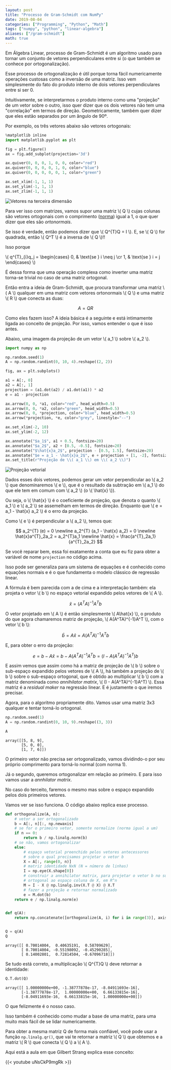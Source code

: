 ```yaml
---
layout: post
title: "Processo de Gram-Schmidt com NumPy"
date: 2019-08-04
categories: ["Programming", "Python", "Math"]
tags: ["numpy", "python", "linear-algebra"]
aliases: ["/gram-schmidt"]
math: true
---
```


Em Álgebra Linear, processo de Gram-Schmidt é um algoritmo usado para tornar um
conjunto de vetores perpendiculares entre si (o que também se conhece por
ortogonalização).

Esse processo de ortogonalização é útil porque torna fácil numericamente
operações custosas como a inversão de uma matriz. Isso vem simplesmente do fato
do produto interno de dois vetores perpendiculares entre si ser 0.

Intuitivamente, se interpretarmos o produto interno como uma
"projeção" de um vetor sobre o outro, isso quer dizer que os dois
vetores não tem uma "correlação" em termos de direção. Geometricamente,
também quer dizer que eles estão separados por um ângulo de 90º.

Por exemplo, os três vetores abaixo são vetores ortogonais:

``` python
%matplotlib inline
import matplotlib.pyplot as plt

fig = plt.figure()
ax = fig.add_subplot(projection='3d')

ax.quiver(0, 0, 0, 1, 0, 0, color="red")
ax.quiver(0, 0, 0, 0, 1, 0, color="blue")
ax.quiver(0, 0, 0, 0, 0, 1, color="green")

ax.set_xlim(-1, 1, 1)
ax.set_ylim(-1, 1, 1)
ax.set_zlim(-1, 1, 1)
```

![Vetores na terceira dimensão](./vetores.png)

Para ver isso com matrizes, vamos supor uma matriz \\( Q \\) cujas colunas são
vetores ortogonais com o comprimento
([norma](https://en.wikipedia.org/wiki/Norm_(mathematics))) igual a 1, o que
quer dizer que eles são *ortonormais*.

Se isso é verdade, então podemos dizer que \\( Q^{T}Q = I \\). E, se \\( Q \\) for
quadrada, então \\( Q^T \\) é a inversa de \\( Q \\)\!\!

Isso porque

\\(  q^{T}_{i}q_j = \begin{cases} 0, & \text{se } i \neq j
\cr 1, & \text{se } i = j \end{cases}  \\)

É dessa forma que uma operação complexa como inverter uma matriz
torna-se trivial no caso de uma matriz ortogonal.

Então entra a ideia de Gram-Schmidt, que procura transformar uma
matriz \\( A \\) qualquer em uma matriz com vetores ortonormais \\( Q \\) e uma
matriz \\( R \\) que conecta as duas:

$$
A = QR
$$

Como eles fazem isso? A ideia básica é a seguinte e está intimamente
ligada ao conceito de projeção. Por isso, vamos entender o que é isso
antes.

Abaixo, uma imagem da projeção de um vetor \\( a_1 \\) sobre \\( a_2 \\).

``` python
import numpy as np

np.random.seed(1)
A = np.random.randint(0, 10, 4).reshape((2, 2))

fig, ax = plt.subplots()

a1 = A[:, 0]
a2 = A[:, 1]
projection = (a1.dot(a2) / a1.dot(a1)) * a2
e = a1 - projection

ax.arrow(0, 0, *a1, color="red", head_width=0.5)
ax.arrow(0, 0, *a2, color="green", head_width=0.5)
ax.arrow(0, 0, *projection, color="blue", head_width=0.5)
ax.arrow(*projection, *e, color="grey", linestyle="--")

ax.set_xlim(-2, 10)
ax.set_ylim(-2, 12)

ax.annotate("$a_1$", a1 + 0.5, fontsize=20)
ax.annotate("$a_2$", a2 + [0.5, -0.5], fontsize=20)
ax.annotate("$\hat{x}a_2$", projection - [0.5, 1.5], fontsize=20)
ax.annotate("$e = a_1 - \hat{x}a_2$", e + projection + [1, -2], fontsize=15)
ax.set_title(r"Projeção de \\( a_1 \\) em \\( a_2 \\)")
```

![Projeção vetorial](./projecao-vetorial.png)

Dados esses dois vetores, podemos gerar um vetor perpendicular ao \\( a_2 \\)
que denominaremos \\( e \\), que é o resultado da subtração em \\( a_1 \\) do
que ele tem em comum com \\( a_2 \\) (o \\( \hat{x} \\)).

Ou seja, o \\( \hat{x} \\) é o coeficiente de projeção, que denota o quanto \\(
a_1 \\) e \\( a_2 \\) se assemelham em termos de direção. Enquanto que \\( e =
a_1 - \hat{x} a_2 \\) é o erro da projeção.

Como \\( e \\) é perpendicular a \\( a_2 \\), temos que:

$$
a_2^{T} (e) = 0 \newline
a_2^{T} (a_1 - \hat{x} a_2) = 0 \newline
\hat{x}a^{T}_2a_2 = a_2^{T}a_1 \newline
\hat{x} = \frac{a^{T}_2a_1}{a^{T}_2a_2}
$$

Se você reparar bem, essa foi exatamente a conta que eu fiz para obter a
variável de nome `projection` no código acima.

Isso pode ser generaliza para um sistema de equações e é conhecido como
equações normais e é o que fundamenta o modelo clássico de regressão linear.

A fórmula é bem parecida com a de cima e a interpretação também: ela projeta o
vetor \\( b \\) no espaço vetorial expandido pelos vetores de \\( A \\).

$$
\hat{x} = (A^TA)^{-1}A^Tb
$$

O vetor projetado em \\( A \\) é então simplesmente \\( A\hat{x} \\),
o produto do que agora chamaremos matriz de projeção,
\\( A(A^TA)^{-1}A^T \\), com o vetor \\( b \\):

$$
\hat{b} = A\hat{x} = A(A^TA)^{-1}A^Tb
$$

E, para obter o erro da projeção:

$$
e = b - A\hat{x} = b - A(A^TA)^{-1}A^Tb = (I - A(A^TA)^{-1}A^T)b
$$

E assim vemos que assim como há a matriz de projeção de \\( b \\) sobre o
sub-espaço expandido pelos vetores de \\( A \\), há também a projeção de \\( b
\\) sobre o sub-espaço ortogonal, que é obtido ao multiplicar \\( b \\) com a
matriz denominada como *annihilator matrix*, \\( (I - A(A^TA)^{-1}A^T) \\).
Essa matriz é a *residual maker* na regressão linear. E é justamente o que
iremos precisar.

Agora, para o algoritmo propriamente dito. Vamos usar uma matriz 3x3 qualquer e
tentar torná-lo ortogonal.

``` python
np.random.seed(1)
A = np.random.randint(0, 10, 9).reshape((3, 3))

A
```

    array([[5, 8, 9],
           [5, 0, 0],
           [1, 7, 6]])

O primeiro vetor não precisa ser ortogonalizado, vamos dividindo-o por seu
próprio comprimento para torná-lo normal (com norma 1).

Já o segundo, queremos ortogonalizar em relação ao primeiro. E para isso vamos
usar a *annhilator matrix*.

No caso do terceito, faremos o mesmo mas sobre o espaço expandido pelos dois
primeiros vetores.

Vamos ver se isso funciona. O código abaixo replica esse processo.

``` python
def orthogonalize(A, n):
    # vetor a ser ortogonalizado
    b = A[:, n][:, np.newaxis]
    # se for o primeiro vetor, somente normalize (norma igual a um)
    if n == 0:
        return b / np.linalg.norm(b)
    # se não, vamos ortogonalizar
    else:
        # espaço vetorial preenchido pelos vetores antecessores
        # sobre o qual precisamos projetar o vetor b
        X = A[:, range(0, n)]
        # matriz identidade NxN (N = número de linhas)
        I = np.eye(X.shape[0])
        # construir a annihilator matrix, para projetar o vetor b no sub-espaço
        # ortogonal ao espaço coluna de X, em R^n
        M = I - X @ np.linalg.inv(X.T @ X) @ X.T
        # fazer a projeção e retornar normalizado
        e = M.dot(b)
    return e / np.linalg.norm(e)


def q(A):
    return np.concatenate([orthogonalize(A, i) for i in range(3)], axis=1)


Q = q(A)
Q
```

    array([[ 0.70014004,  0.40635191,  0.58709629],
           [ 0.70014004, -0.55198092, -0.45290285],
           [ 0.14002801,  0.72814504, -0.67096718]])

Se tudo está correto, a multiplicação \\( Q^{T}Q \\) deve retornar a
identidade:

``` python
Q.T.dot(Q)
```

    array([[ 1.00000000e+00, -1.38777878e-17, -8.04911693e-16],
           [-1.38777878e-17,  1.00000000e+00,  6.66133815e-16],
           [-8.04911693e-16,  6.66133815e-16,  1.00000000e+00]])


O que felizmente é o nosso caso.

Isso também é conhecido como mudar a base de
uma matriz, para uma muito mais fácil de se lidar numericamente.

Para obter a mesma matriz Q de forma mais confiável, você pode usar a
função `np.linalg.qr()`, que vai te retornar a matriz \\( Q \\) que obtemos e
a matriz \\( R \\) que conecta \\( Q \\) a \\( A \\).

Aqui está a aula em que Gilbert Strang explica esse conceito:

{{< youtube uNsCkP9mgRk >}}
